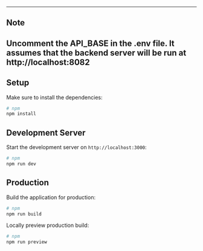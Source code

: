 

-------------------
## Note 
**Uncomment the API_BASE in the .env file. It assumes that the backend server will be run at http://localhost:8082**
------------------


## Setup

Make sure to install the dependencies:

```bash
# npm
npm install

```


## Development Server

Start the development server on `http://localhost:3000`:

```bash
# npm
npm run dev
```

## Production

Build the application for production:

```bash
# npm
npm run build

```

Locally preview production build:

```bash
# npm
npm run preview

```

